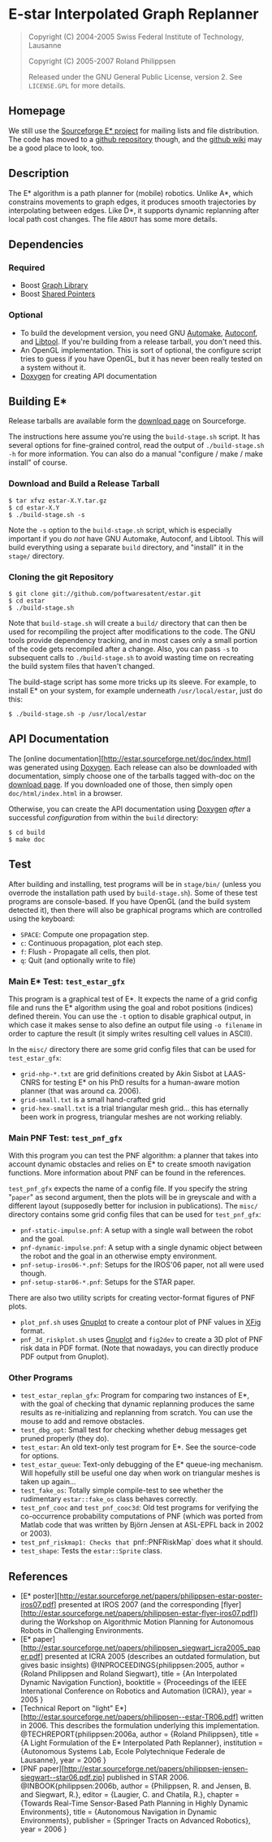 # E-star Interpolated Graph Replanner

> Copyright (C) 2004-2005 Swiss Federal Institute of Technology, Lausanne
>
> Copyright (C) 2005-2007 Roland Philippsen <roland dot philippsen at gmx net>
>
> Released under the GNU General Public License, version 2. See
> `LICENSE.GPL` for more details.


## Homepage

We still use the [Sourceforge E* project][] for mailing lists and file distribution. The code has moved to a [github repository][] though, and the [github wiki][] may be a good place to look, too.

[Sourceforge E* project]: http://sourceforge.net/projects/estar/
[github repository]: http://github.com/poftwaresatent/estar
[github wiki]: http://github.com/poftwaresatent/estar/wiki


## Description

The E\* algorithm is a path planner for (mobile) robotics. Unlike A\*,
which constrains movements to graph edges, it produces smooth
trajectories by interpolating between edges. Like D\*, it supports
dynamic replanning after local path cost changes. The file `ABOUT` has some more details.


## Dependencies

### Required

* Boost [Graph Library][]
* Boost [Shared Pointers][]

[Graph Library]: http://www.boost.org/libs/graph/
[Shared Pointers]: http://www.boost.org/libs/smart_ptr/

### Optional

* To build the development version, you need GNU [Automake][], [Autoconf][], and [Libtool][]. If you're building from a release tarball, you don't need this.
* An OpenGL implementation. This is sort of optional, the configure script tries to guess if you have OpenGL, but it has never been really tested on a system without it.
* [Doxygen][] for creating API documentation

[Automake]: http://www.gnu.org/software/automake/
[Autoconf]: http://www.gnu.org/software/autoconf/
[Libtool]: http://www.gnu.org/software/libtool/
[Doxygen]: http://www.doxygen.org/


## Building E\*

Release tarballs are available form the [download page][] on Sourceforge.

[download page]: http://sourceforge.net/projects/estar/files/estar/

The instructions here assume you're using the `build-stage.sh` script. It has several options for fine-grained control, read the output of `./build-stage.sh -h` for more information. You can also do a manual "configure / make / make install" of course.

### Download and Build a Release Tarball

    $ tar xfvz estar-X.Y.tar.gz
    $ cd estar-X.Y
    $ ./build-stage.sh -s

Note the `-s` option to the `build-stage.sh` script, which is especially important if you do *not* have GNU Automake, Autoconf, and Libtool. This will build everything using a separate `build` directory, and "install" it in the `stage/` directory.

### Cloning the git Repository

    $ git clone git://github.com/poftwaresatent/estar.git
    $ cd estar
    $ ./build-stage.sh

Note that `build-stage.sh` will create a `build/` directory that can then be used for recompiling the project after modifications to the code. The GNU tools provide dependency tracking, and in most cases only a small portion of the code gets recompiled after a change. Also, you can pass `-s` to subsequent calls to `./build-stage.sh` to avoid wasting time on recreating the build system files that haven't changed.

The build-stage script has some more tricks up its sleeve. For example, to install E\* on your system, for example underneath `/usr/local/estar`, just do this:

    $ ./build-stage.sh -p /usr/local/estar


## API Documentation

The [online documentation][http://estar.sourceforge.net/doc/index.html] was generated using [Doxygen][]. Each release can also be downloaded with documentation, simply choose one of the tarballs tagged with-doc on the [download page][]. If you downloaded one of those, then simply open `doc/html/index.html` in a browser.

Otherwise, you can create the API documentation using [Doxygen][] *after* a successful *configuration* from within the `build` directory:

    $ cd build
    $ make doc


## Test

After building and installing, test programs will be in `stage/bin/` (unless you overrode the installation path used by `build-stage.sh`). Some of these test programs are console-based. If you have OpenGL (and the build system detected it), then there will also be graphical programs which are controlled using the keyboard:

* `SPACE`: Compute one propagation step.
* `c`: Continuous propagation, plot each step.
* `f`: Flush - Propagate all cells, then plot.
* `q`: Quit (and optionally write to file)

### Main E\* Test: `test_estar_gfx`

This program is a graphical test of E\*. It expects the name of a grid config file and runs the E\* algorithm using the goal and robot positions (indices) defined therein. You can use the `-t` option to
disable graphical output, in which case it makes sense to also define an output file using `-o filename` in order to capture the result (it simply writes resulting cell values in ASCII).

In the `misc/` directory there are some grid config files that can be used for `test_estar_gfx`:

* `grid-nhp-*.txt` are grid definitions created by Akin Sisbot at LAAS-CNRS for testing E\* on his PhD results for a human-aware motion planner (that was around ca. 2006).
* `grid-small.txt` is a small hand-crafted grid
* `grid-hex-small.txt` is a trial triangular mesh grid... this has eternally been work in progress, triangular meshes are not working reliably.

### Main PNF Test: `test_pnf_gfx`

With this program you can test the PNF algorithm: a planner that takes into account dynamic obstacles and relies on E\* to create smooth navigation functions. More information about PNF can be found in the references.

`test_pnf_gfx` expects the name of a config file. If you specify the string "`paper`" as second argument, then the plots will be in greyscale and with a different layout (supposedly better for inclusion in publications). The `misc/` directory contains some grid config files that can be used for `test_pnf_gfx`:

* `pnf-static-impulse.pnf`: A setup with a single wall between the robot and the goal.
* `pnf-dynamic-impulse.pnf`: A setup with a single dynamic object between the robot and the goal in an otherwise empty environment.
* `pnf-setup-iros06-*.pnf`: Setups for the IROS'06 paper, not all were used though.
* `pnf-setup-star06-*.pnf`: Setups for the STAR paper.

There are also two utility scripts for creating vector-format figures of PNF plots.

* `plot_pnf.sh` uses [Gnuplot][] to create a contour plot of PNF values in [XFig][] format.
* `pnf_3d_riskplot.sh` uses [Gnuplot][] and `fig2dev` to create a 3D plot of PNF risk data in PDF format. (Note that nowadays, you can directly produce PDF output from Gnuplot).

[Gnuplot]: http://www.gnuplot.info/
[XFig]: http://xfig.org/

### Other Programs

* `test_estar_replan_gfx`: Program for comparing two instances of E\*, with the goal of checking that dynamic replanning produces the same results as re-initializing and replanning from scratch. You can use the mouse to add and remove obstacles.
* `test_dbg_opt`: Small test for checking whether debug messages get pruned properly (they do).
* `test_estar`: An old text-only test program for E\*. See the source-code for options.
* `test_estar_queue`: Text-only debugging of the E\* queue-ing mechanism. Will hopefully still be useful one day when work on triangular meshes is taken up again...
* `test_fake_os`: Totally simple compile-test to see whether the rudimentary `estar::fake_os` class behaves correctly.
* `test_pnf_cooc` and `test_pnf_cooc3d`: Old test programs for verifying the co-occurrence probability computations of PNF (which was ported from Matlab code that was written by Bj&ouml;rn Jensen at ASL-EPFL back in 2002 or 2003).
* `test_pnf_riskmap1: Checks that `pnf::PNFRiskMap` does what it should.
* `test_shape`: Tests the `estar::Sprite` class.


## References

* [E* poster][http://estar.sourceforge.net/papers/philippsen-estar-poster-iros07.pdf] presented at IROS 2007 (and the corresponding [flyer][http://estar.sourceforge.net/papers/philippsen-estar-flyer-iros07.pdf]) during the Workshop on Algorithmic Motion Planning for Autonomous Robots in Challenging Environments.
* [E* paper][http://estar.sourceforge.net/papers/philippsen_siegwart_icra2005_paper.pdf] presented at ICRA 2005 (describes an outdated formulation, but gives basic insights)
    @INPROCEEDINGS{philippsen:2005,
     author    = {Roland Philippsen and Roland Siegwart},
     title     = {An Interpolated Dynamic Navigation Function},
     booktitle = {Proceedings of the IEEE International Conference
                  on Robotics and Automation (ICRA)},
     year      = 2005
    }
* [Technical Report on "light" E\*][http://estar.sourceforge.net/papers/philippsen--estar-TR06.pdf] written in 2006. This describes the formulation underlying this implementation.
    @TECHREPORT{philippsen:2006a,
     author      = {Roland Philippsen},
     title       = {A Light Formulation of the E\* Interpolated Path Replanner},
     institution = {Autonomous Systems Lab,
                    Ecole Polytechnique Federale de Lausanne},
     year        = 2006
    }
* [PNF paper][http://estar.sourceforge.net/papers/philippsen-jensen-siegwart--star06.pdf.zip] published in STAR 2006.
    @INBOOK{philippsen:2006b,
     author       = {Philippsen, R. and Jensen, B. and Siegwart, R.},
     editor       = {Laugier, C. and Chatila, R.},
     chapter      = {Towards Real-Time Sensor-Based Path Planning
                     in Highly Dynamic Environments},
     title        = {Autonomous Navigation in Dynamic Environments},
     publisher    = {Springer Tracts on Advanced Robotics},
     year         = 2006
    }
